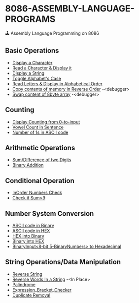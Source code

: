 # 8086-ASSEMBLY-LANGUAGE-PROGRAMS

 🕹️ Assembly Language Programming on 8086
 ## Basic Operations
 - [Display a Character](https://github.com/MubashraIftikhar/COAL/blob/main/Basic%20Operations/Input_Character.asm)
 - [Read a Character & Display it](https://github.com/MubashraIftikhar/COAL/blob/main/Basic%20Operations/Output_Character.asm)
 - [Display a String](https://github.com/MubashraIftikhar/COAL/blob/main/Basic%20Operations/Output_String.asm)
 - [Toggle Alphabet's Case](https://github.com/MubashraIftikhar/COAL/blob/main/Basic%20Operations/Toggle%20Alphabet's%20Case.asm)
 - [Read Letters & Display in Alphabetical Order](https://github.com/MubashraIftikhar/COAL/blob/main/Basic%20Operations/Alphabetical%20order.asm)
 - [Copy contents of memory in Reverse Order](https://github.com/MubashraIftikhar/COAL/blob/main/Basic%20Operations/copy_debugger.docx) -<<debugger>debugger>
 - [Swap content of 8byte array](https://github.com/MubashraIftikhar/COAL/blob/main/Basic%20Operations/swap_debugger.docx) -<<debugger>debugger>
 ## Counting
 - [Display Counting from 0-to-input](https://github.com/MubashraIftikhar/COAL/blob/main/Counting/Counting.asm)
 - [Vowel Count in Sentence](https://github.com/MubashraIftikhar/COAL/blob/main/Counting/Vowel%20Count.asm)
 - [Number of 1s in ASCII code](https://github.com/MubashraIftikhar/COAL/blob/main/Counting/ASCII%20to%20Binary.asm)
 ## Arithmetic Operations
 - [Sum/Difference of two Digits](https://github.com/MubashraIftikhar/COAL/blob/main/Arithmetic%20Operation/Sum-Difference.asm)
 - [Binary Addition](https://github.com/MubashraIftikhar/COAL/blob/main/Arithmetic%20Operation/Binary%20Addition.asm)
 ## Conditional Operation
   - [InOrder Numbers Check](https://github.com/MubashraIftikhar/COAL/blob/main/Conditional%20Operations/InOrder%20Numbers.asm)
   - [Check if Sum>9](https://github.com/MubashraIftikhar/COAL/blob/main/Conditional%20Operations/Check%20Sum.asm)
 ## Number System Conversion
 - [ASCII code in Binary](https://github.com/MubashraIftikhar/COAL/blob/main/Number%20System/ASCII%20to%20Binary.asm)
 - [ASCII code in HEX](https://github.com/MubashraIftikhar/COAL/blob/main/Number%20System/ASCII%20into%20HEX.asm)
 - [HEX into Binary](https://github.com/MubashraIftikhar/COAL/blob/main/Number%20System/HEX%20to%20Binary.asm)
 - [Binary into HEX](https://github.com/MubashraIftikhar/COAL/blob/main/Number%20System/Binary%20to%20HEX.asm)
 - [BinaryInput<8-bit 5-BinaryNumbers> to Hexadecimal](https://github.com/MubashraIftikhar/COAL/blob/main/Number%20System/Binary%20to%20HEX.asm)
 ## String Operations/Data Manipulation
 - [Reverse String](https://github.com/MubashraIftikhar/COAL/blob/main/Data%20Manipulation/reverse%20String.asm)
 - [Reverse Words In a String](https://github.com/MubashraIftikhar/COAL/blob/main/Data%20Manipulation/Reverse%20Word.asm) -<<debugger>In Place>
 - [Palindrome]()
 - [Expression_Bracket_Checker]()
 - [Duplicate Removal]()
